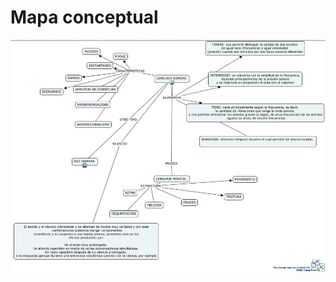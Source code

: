 # Mapa conceptual


[![Mapa conceptual](img/Mapa_conceptual.png "Mapa conceptual")](http://cursa.ihmc.us/rid=1JFYDR873-1V8QDMJ-WM9/LENGUAJE%20SONORO.cmap)
